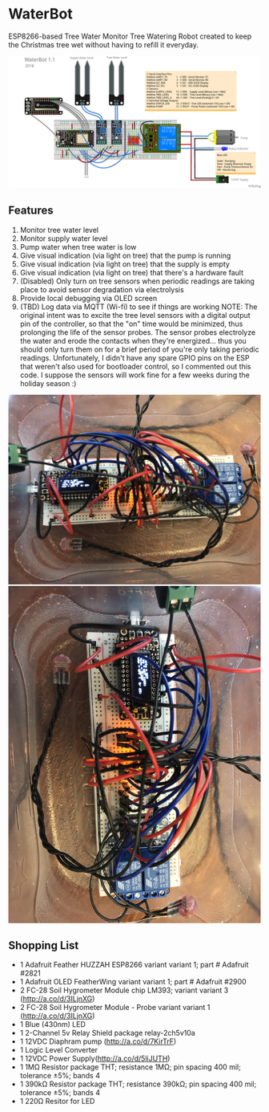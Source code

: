 # WaterBot
ESP8266-based Tree Water Monitor
Tree Watering Robot created to keep the Christmas tree wet without having to refill it everyday.  

![Fritizing Image](/images/WaterBot.png)


## Features
1.  Monitor tree water level
2.  Monitor supply water level
3.  Pump water when tree water is low
4.  Give visual indication (via light on tree) that the pump is running
5.  Give visual indication (via light on tree) that the supply is empty
6.  Give visual indication (via light on tree) that there's a hardware fault
7.  (Disabled) Only turn on tree sensors when periodic readings are taking place to avoid sensor degradation via electrolysis
8.  Provide local debugging via OLED screen 
9.  (TBD) Log data via MQTT (Wi-fi) to see if things are working
NOTE: The original intent was to excite the tree level sensors with a digital output pin of the controller, so that the "on" time would be minimized, thus prolonging the life of the sensor probes.  The sensor probes electrolyze the water and erode the contacts when they're energized... thus you should only turn them on for a brief period of you're only taking periodic readings.  Unfortunately, I didn't have any spare GPIO pins on the ESP that weren't also used for bootloader control, so I commented out this code.  I suppose the sensors will work fine for a few weeks during the holiday season :)

![Control Board](/images/control_board.jpg)
![Tree Simulation](/images/tree_simulation.jpg)

## Shopping List
* 1	Adafruit Feather HUZZAH ESP8266	variant variant 1; part # Adafruit #2821
* 1	Adafruit OLED FeatherWing	variant variant 1; part # Adafruit #2900
* 2	FC-28 Soil Hygrometer Module	chip LM393; variant variant 3 (http://a.co/d/3ILjnXG)
* 2	FC-28 Soil Hygrometer Module - Probe	variant variant 1 (http://a.co/d/3ILjnXG)
* 1	Blue (430nm) LED
* 1	2-Channel 5v Relay Shield	package relay-2ch5v10a
* 1	12VDC Diaphram pump	(http://a.co/d/7KirTrF)
* 1	Logic Level Converter	
* 1	12VDC Power Supply(http://a.co/d/5liJUTH)
* 1	1MΩ Resistor	package THT; resistance 1MΩ; pin spacing 400 mil; tolerance ±5%; bands 4
* 1	390kΩ Resistor	package THT; resistance 390kΩ; pin spacing 400 mil; tolerance ±5%; bands 4
* 1 220Ω Resitor for LED
